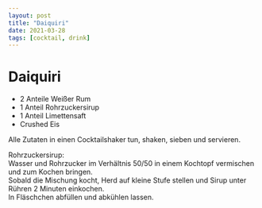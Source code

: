 ```yaml
---
layout: post
title: "Daiquiri"
date: 2021-03-28
tags: [cocktail, drink]
---
```

# Daiquiri

- 2 Anteile Weißer Rum
- 1 Anteil Rohrzuckersirup
- 1 Anteil Limettensaft
- Crushed Eis

Alle Zutaten in einen Cocktailshaker tun, shaken, sieben und servieren.


Rohrzuckersirup:  
Wasser und Rohrzucker im Verhältnis 50/50 in einem Kochtopf vermischen und zum Kochen bringen.  
Sobald die Mischung kocht, Herd auf kleine Stufe stellen und Sirup unter Rühren 2 Minuten einkochen.  
In Fläschchen abfüllen und abkühlen lassen.  
